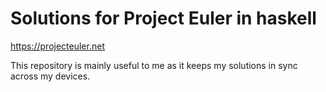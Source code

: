 # Solutions for Project Euler in haskell

https://projecteuler.net

This repository is mainly useful to me as it keeps my solutions in sync across
my devices.

